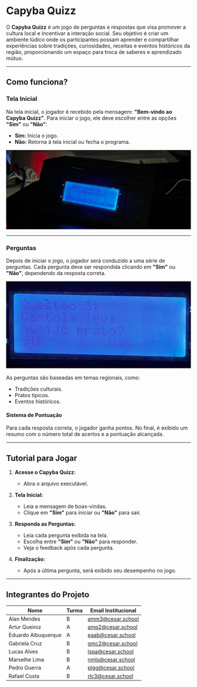 # Capyba Quizz

O **Capyba Quizz** é um jogo de perguntas e respostas que visa promover a cultura local e incentivar a interação social. Seu objetivo é criar um ambiente lúdico onde os participantes possam aprender e compartilhar experiências sobre tradições, curiosidades, receitas e eventos históricos da região, proporcionando um espaço para troca de saberes e aprendizado mútuo.

---

## Como funciona?

### Tela Inicial
Na tela inicial, o jogador é recebido pela mensagem: **"Bem-vindo ao Capyba Quizz"**. Para iniciar o jogo, ele deve escolher entre as opções **"Sim"** ou **"Não"**:

- **Sim:** Inicia o jogo.
- **Não:** Retorna à tela inicial ou fecha o programa.

![Tela inicial](imagens/telabemvindo.jpg)

---

### Perguntas
Depois de iniciar o jogo, o jogador será conduzido a uma série de perguntas. Cada pergunta deve ser respondida clicando em **"Sim"** ou **"Não"**, dependendo da resposta correta.

![Tela pergunta](imagens/pergunta.jpg)

As perguntas são baseadas em temas regionais, como:
- Tradições culturais.
- Pratos típicos.
- Eventos históricos.

#### Sistema de Pontuação
Para cada resposta correta, o jogador ganha pontos. No final, é exibido um resumo com o número total de acertos e a pontuação alcançada.

---

## Tutorial para Jogar

1. **Acesse o Capyba Quizz:**
   - Abra o arquivo executável.

2. **Tela Inicial:**
   - Leia a mensagem de boas-vindas.
   - Clique em **"Sim"** para iniciar ou **"Não"** para sair.

3. **Responda as Perguntas:**
   - Leia cada pergunta exibida na tela.
   - Escolha entre **"Sim"** ou **"Não"** para responder.
   - Veja o feedback após cada pergunta.

4. **Finalização:**
   - Após a última pergunta, será exibido seu desempenho no jogo.


---

## Integrantes do Projeto

| Nome             | Turma | Email Institucional   |
|------------------|-------|-----------------------|
| Alan Mendes      | B     | amm3@cesar.school     |
| Artur Queiroz    | A     | amq2@cesar.school     |
| Eduardo Albuquerque | A | eaab@cesar.school     |
| Gabriela Cruz    | B     | gmc2@cesar.school     |
| Lucas Alves      | B     | lspa@cesar.school     |
| Marselhe Lima    | B     | nmls@cesar.school     |
| Pedro Guerra     | A     | plgg@cesar.school     |
| Rafael Costa     | B     | rlc3@cesar.school     |
